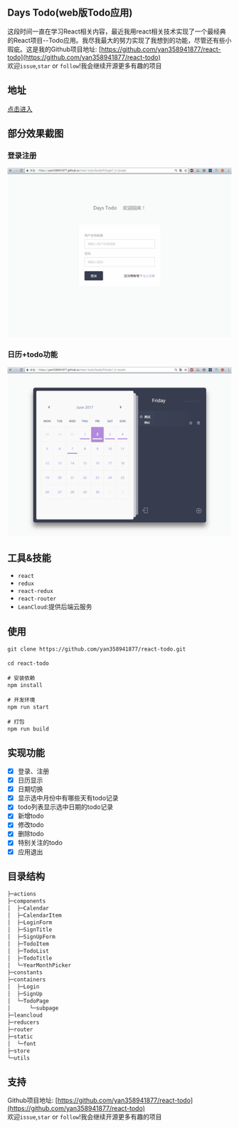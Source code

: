 ## Days Todo(web版Todo应用)

这段时间一直在学习React相关内容，最近我用react相关技术实现了一个最经典的React项目--Todo应用。我尽我最大的努力实现了我想到的功能，尽管还有些小瑕疵。这是我的Github项目地址: [https://github.com/yan358941877/react-todo](https://github.com/yan358941877/react-todo)  
欢迎`issue`,`star` or `follow`!我会继续开源更多有趣的项目

## 地址

[点击进入](https://yan358941877.github.io/react-todo/build/)

## 部分效果截图

### 登录注册
![image](https://raw.githubusercontent.com/yan358941877/react-todo/master/screenshot/login-signup.gif)

### 日历+todo功能

![image](https://raw.githubusercontent.com/yan358941877/react-todo/master/screenshot/todo.gif)


## 工具&技能

* `react`
* `redux`
* `react-redux`
* `react-router`
* `LeanCloud`:提供后端云服务

## 使用

```
git clone https://github.com/yan358941877/react-todo.git

cd react-todo

# 安装依赖
npm install 

# 开发环境
npm run start

# 打包
npm run build

```

## 实现功能

- [x] 登录、注册
- [x] 日历显示
- [x] 日期切换
- [x] 显示选中月份中有哪些天有todo记录
- [x] todo列表显示选中日期的todo记录
- [x] 新增todo
- [x] 修改todo
- [x] 删除todo
- [x] 特别关注的todo
- [x] 应用退出

## 目录结构

```
├─actions   
├─components  
│  ├─Calendar
│  ├─CalendarItem
│  ├─LoginForm
│  ├─SignTitle
│  ├─SignUpForm
│  ├─TodoItem
│  ├─TodoList
│  ├─TodoTitle
│  └─YearMonthPicker
├─constants 
├─containers 
│  ├─Login
│  ├─SignUp
│  └─TodoPage
│      └─subpage
├─leancloud 
├─reducers   
├─router
├─static 
│  └─font
├─store
└─utils
```

## 支持

Github项目地址: [https://github.com/yan358941877/react-todo](https://github.com/yan358941877/react-todo)  
欢迎`issue`,`star` or `follow`!我会继续开源更多有趣的项目